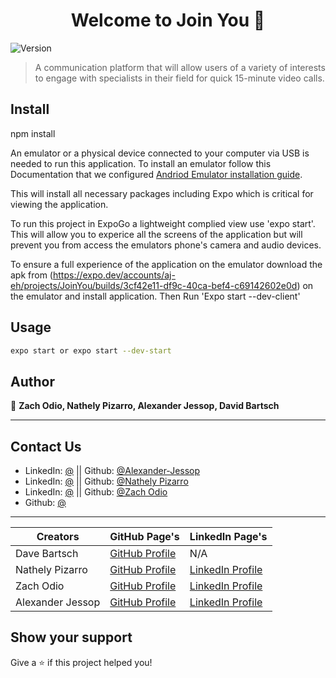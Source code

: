 <h1 align="center">Welcome to Join You 👋</h1>
<p>
  <img alt="Version" src="https://img.shields.io/badge/version-1.0.0-blue.svg?cacheSeconds=2592000" />
</p>

> A communication platform that will allow users of a variety of interests to engage with specialists in their field for quick 15-minute video calls.

## Install


npm install

An emulator or a physical device connected to your computer via USB is needed to run this application. To install an emulator follow this Documentation that we configured [Andriod Emulator installation guide](https://docs.google.com/document/d/1ax_QZISI5WKFNMx5ajIG7K7FdY1mqsKN4Ert_dbC-AQ/edit?usp=sharing). 

This will install all necessary packages including Expo which is critical for viewing the application. 

To run this project in ExpoGo a lightweight complied view use 'expo start'. 
This will allow you to experice all the screens of the application 
but will prevent you from access the emulators phone's camera and audio devices. 

To ensure a full experience of the application on the emulator download the apk from 
(https://expo.dev/accounts/aj-eh/projects/JoinYou/builds/3cf42e11-df9c-40ca-bef4-c69142602e0d) 
on the emulator and install application.
Then Run 'Expo start --dev-client'


## Usage

```sh
expo start or expo start --dev-start
```

## Author

👤 **Zach Odio, Nathely Pizarro, Alexander Jessop, David Bartsch**
***
## Contact Us
* LinkedIn: [@](https://www.linkedin.com/in/alexander-jessop/) || Github: [@Alexander-Jessop](https://github.com/Alexander-Jessop)
* LinkedIn: [@](https://www.linkedin.com/in/nathalypizarro/) || Github: [@Nathely Pizarro](https://github.com/napizar8)
* LinkedIn: [@](https://www.linkedin.com/in/zach-odio-383a3616/) || Github: [@Zach Odio](https://github.com/Odio9)
* Github: [@](https://github.com/DaveBartsch)
***

| Creators  |    GitHub Page's                   | LinkedIn Page's                                         |
| --------- | ------------------------------ | ----------------------------------------------------- |
| Dave Bartsch |  [GitHub Profile](https://github.com/DaveBartsch) | N/A |
| Nathely Pizarro |  [GitHub Profile](https://github.com/napizar8)        | [LinkedIn Profile](https://www.linkedin.com/in/nathalypizarro/)|                          
| Zach Odio   |  [GitHub Profile](https://github.com/Odio9)     | [LinkedIn Profile](https://www.linkedin.com/in/zach-odio-383a3616/)         |
| Alexander Jessop     |  [GitHub Profile](https://github.com/Alexander-Jessop)   | [LinkedIn Profile](https://www.linkedin.com/in/alexander-jessop/)     |



## Show your support

Give a ⭐️ if this project helped you!
